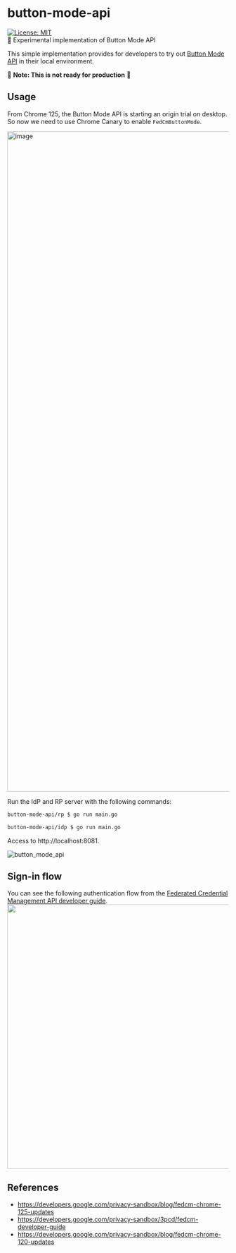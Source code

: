 # button-mode-api
[![License: MIT](https://img.shields.io/badge/License-MIT-blue.svg)](https://opensource.org/licenses/MIT)  
:white_square_button: Experimental implementation of Button Mode API  

 This simple implementation provides for developers to try out [Button Mode API](https://developers.google.com/privacy-sandbox/blog/fedcm-chrome-125-updates) in their local environment. 

:construction: **Note: This is not ready for production** :construction:

## Usage

From Chrome 125, the Button Mode API is starting an origin trial on desktop. So now we need to use Chrome Canary to enable ``FedCmButtonMode``.

<img width="1498" alt="image" src="https://github.com/kg0r0/button-mode-api/assets/33596117/ff4419cf-afbc-43d5-98e4-e2afdb8e0431" width=600px>

Run the IdP and RP server with the following commands:

```bash
button-mode-api/rp $ go run main.go

button-mode-api/idp $ go run main.go
```

Access to http://localhost:8081.

![button_mode_api](https://github.com/kg0r0/button-mode-api/assets/33596117/9f75377a-2ab4-4a3c-9e56-19b02f954e7e)


## Sign-in flow

You can see the following authentication flow from the [Federated Credential Management API developer guide](https://developers.google.com/privacy-sandbox/3pcd/fedcm-developer-guide).
<img src="https://developers.google.com/static/privacy-sandbox/assets/images/idp-endpoints-a67327f46da51.png" width= "600px" >

## References
- https://developers.google.com/privacy-sandbox/blog/fedcm-chrome-125-updates
- https://developers.google.com/privacy-sandbox/3pcd/fedcm-developer-guide
- https://developers.google.com/privacy-sandbox/blog/fedcm-chrome-120-updates
